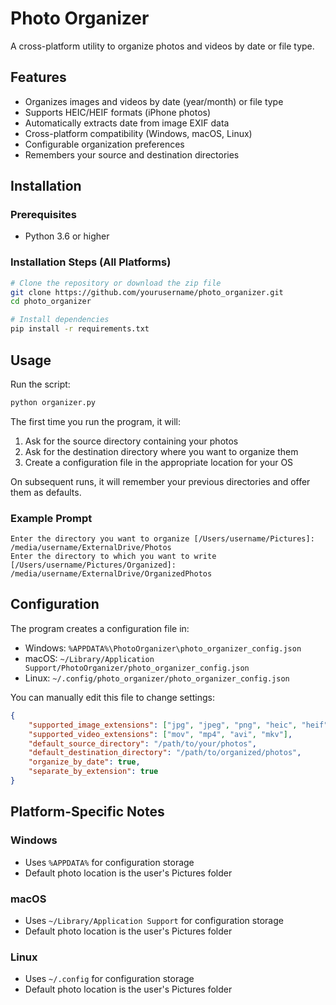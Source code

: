 # Photo Organizer

A cross-platform utility to organize photos and videos by date or file type.

## Features

- Organizes images and videos by date (year/month) or file type
- Supports HEIC/HEIF formats (iPhone photos)
- Automatically extracts date from image EXIF data
- Cross-platform compatibility (Windows, macOS, Linux)
- Configurable organization preferences
- Remembers your source and destination directories

## Installation

### Prerequisites

- Python 3.6 or higher

### Installation Steps (All Platforms)

```bash
# Clone the repository or download the zip file
git clone https://github.com/yourusername/photo_organizer.git
cd photo_organizer

# Install dependencies
pip install -r requirements.txt
```

## Usage

Run the script:

```bash
python organizer.py
```

The first time you run the program, it will:
1. Ask for the source directory containing your photos
2. Ask for the destination directory where you want to organize them
3. Create a configuration file in the appropriate location for your OS

On subsequent runs, it will remember your previous directories and offer them as defaults.

### Example Prompt

```
Enter the directory you want to organize [/Users/username/Pictures]: /media/username/ExternalDrive/Photos
Enter the directory to which you want to write [/Users/username/Pictures/Organized]: /media/username/ExternalDrive/OrganizedPhotos
```

## Configuration

The program creates a configuration file in:
- Windows: `%APPDATA%\PhotoOrganizer\photo_organizer_config.json`
- macOS: `~/Library/Application Support/PhotoOrganizer/photo_organizer_config.json`
- Linux: `~/.config/photo_organizer/photo_organizer_config.json`

You can manually edit this file to change settings:

```json
{
    "supported_image_extensions": ["jpg", "jpeg", "png", "heic", "heif"],
    "supported_video_extensions": ["mov", "mp4", "avi", "mkv"],
    "default_source_directory": "/path/to/your/photos",
    "default_destination_directory": "/path/to/organized/photos",
    "organize_by_date": true,
    "separate_by_extension": true
}
```

## Platform-Specific Notes

### Windows
- Uses `%APPDATA%` for configuration storage
- Default photo location is the user's Pictures folder

### macOS
- Uses `~/Library/Application Support` for configuration storage
- Default photo location is the user's Pictures folder

### Linux
- Uses `~/.config` for configuration storage
- Default photo location is the user's Pictures folder